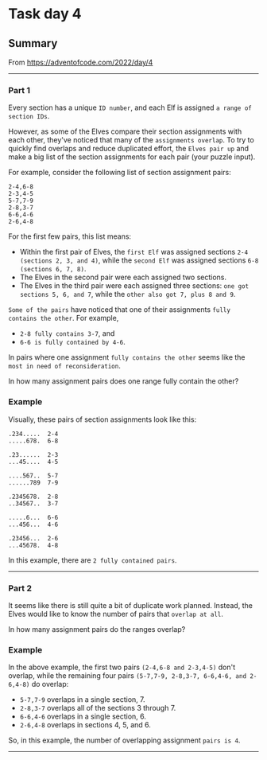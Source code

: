 # Task day 4

## Summary

From https://adventofcode.com/2022/day/4

---

### Part 1
Every section has a unique `ID number`, and each Elf is assigned `a range of section IDs`.

However, as some of the Elves compare their section assignments with each other, they've noticed that many of the `assignments overlap`. To try to quickly find overlaps and reduce duplicated effort, the `Elves pair up` and make a big list of the section assignments for each pair (your puzzle input).

For example, consider the following list of section assignment pairs:
```
2-4,6-8
2-3,4-5
5-7,7-9
2-8,3-7
6-6,4-6
2-6,4-8
```
For the first few pairs, this list means:

* Within the first pair of Elves, the `first Elf` was assigned sections `2-4 (sections 2, 3, and 4)`, while the `second Elf` was assigned sections `6-8 (sections 6, 7, 8)`.
* The Elves in the second pair were each assigned two sections.
* The Elves in the third pair were each assigned three sections: `one got sections 5, 6, and 7`, while the `other also got 7, plus 8 and 9`.

`Some of the pairs` have noticed that one of their assignments `fully contains the other`. For example, 
* `2-8 fully contains 3-7`, and 
* `6-6 is fully contained by 4-6`. 

In pairs where one assignment `fully contains the other` seems like the `most in need of reconsideration`. 

In how many assignment pairs does one range fully contain the other?

### Example

Visually, these pairs of section assignments look like this:
```
.234.....  2-4
.....678.  6-8

.23......  2-3
...45....  4-5

....567..  5-7
......789  7-9

.2345678.  2-8
..34567..  3-7

.....6...  6-6
...456...  4-6

.23456...  2-6
...45678.  4-8
```
In this example, there are `2 fully contained pairs`.

---

### Part 2

It seems like there is still quite a bit of duplicate work planned. Instead, the Elves would like to know the number of pairs that `overlap at all`.

In how many assignment pairs do the ranges overlap?

### Example

In the above example, the first two pairs `(2-4,6-8 and 2-3,4-5)` don't overlap, while the remaining four pairs `(5-7,7-9, 2-8,3-7, 6-6,4-6, and 2-6,4-8)` do overlap:

* `5-7,7-9` overlaps in a single section, 7.
* `2-8,3-7` overlaps all of the sections 3 through 7.
* `6-6,4-6` overlaps in a single section, 6.
* `2-6,4-8` overlaps in sections 4, 5, and 6.

So, in this example, the number of overlapping assignment `pairs is 4`.


___


